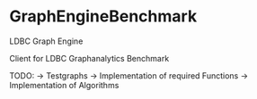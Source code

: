 # GraphEngineBenchmark
LDBC Graph Engine

Client for LDBC Graphanalytics Benchmark

TODO:
-> Testgraphs
-> Implementation of required Functions
-> Implementation of Algorithms


